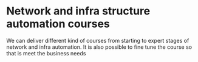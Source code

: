 # Network and infra structure automation courses

We can deliver different kind of courses from starting to expert stages of network and infra automation. It is also possible to fine tune the course so that is meet the business needs


